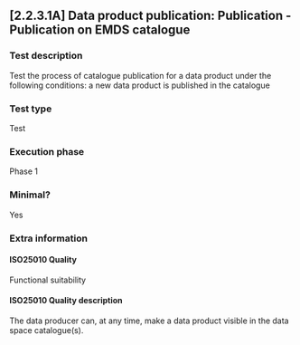 
## [2.2.3.1A] Data product publication: Publication - Publication on EMDS catalogue
 
### Test description
Test the process of catalogue publication for a data product under the following conditions: a new data product is published in the catalogue
 
### Test type
Test
 
### Execution phase
Phase 1
 
### Minimal?
Yes
 
### Extra information
#### ISO25010 Quality
Functional suitability
#### ISO25010 Quality description
The data producer can, at any time, make a data product visible in the data space catalogue(s).
    